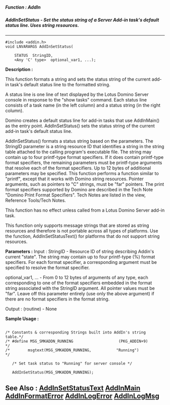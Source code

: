 ##### Function : AddIn
##### AddInSetStatus - Set the status string of a Server Add-in task's default status line. Uses string resources.
---
```
#include <addin.h>
void LNVARARGS AddInSetStatus(

	STATUS  StringID,
	<Any 'C' type>  optional_var1, ...);
```
**Description :**

This function formats a string and sets the status string of the current add-in 
task's default status line to the formatted string.

A status line is one line of text displayed by the Lotus Domino Server console 
in response to the "show tasks" command.  Each status line consists of a task 
name (in the left column) and a status string (in the right column).

Domino creates a default status line for add-in tasks that use AddInMain() as 
the entry point.  AddInSetStatus() sets the status string of the current add-in 
task's default status line.

AddInSetStatus() formats a status string based on the parameters. The StringID 
parameter is a string resource ID that identifies a string in the string table 
attached to the calling program's executable file.  The string may contain up 
to four printf-type format specifiers.  If it does contain printf-type format 
specifiers, the remaining parameters must be printf-type arguments that resolve 
each of the format specifiers.  Up to 12 bytes of additional parameters may be 
specified.  This function performs a function similar to "printf", except that 
it works with Domino string resources.  Pointer arguments, such as pointers to 
"C" strings, must be "far" pointers.  The print format specifiers supported by 
Domino are described in the Tech Note "Domino Print Format Specifiers".  Tech 
Notes are listed in the view, Reference Tools/Tech Notes.

This function has no effect unless called from a Lotus Domino Server add-in 
task. 

This function only supports message strings that are stored as string resources 
and therefore is not portable across all types of platforms.  Use the function, 
AddInSetStatusText() for platforms that do not support string resources.

**Parameters :**
Input :
StringID  -  Resource ID of string describing Addin's current "state".  The string may contain up to four printf-type (%) format specifiers.  For each format specifier, a corresponding argument must be specified to resolve the format specifier.

optional_var1, ...  -  From 0 to 12 bytes of arguments of any type, each corresponding to one of the format specifiers embedded in the format string associated with the StringID argument.  All pointer values must be "far".  Leave off this parameter entirely (use only the above argument) if there are no format specifiers in the format string.

Output :
(routine)  -  None



**Sample Usage :**
```

/* Constants & corresponding Strings built into AddIn's string table.*/
/* #define MSG_SMKADDN_RUNNING                    (PKG_ADDIN+9)      */
/*        msgtext(MSG_SMKADDN_RUNNING,           "Running")          */

   /* Set task status to "Running" for server console */

   AddInSetStatus(MSG_SMKADDN_RUNNING);

```
**See Also :**
[AddInSetStatusText](/domino-c-api-docs/reference/Func/AddInSetStatusText)
[AddInMain](/domino-c-api-docs/reference/Func/AddInMain)
[AddInFormatError](/domino-c-api-docs/reference/Func/AddInFormatError)
[AddInLogError](/domino-c-api-docs/reference/Func/AddInLogError)
[AddInLogMsg](/domino-c-api-docs/reference/Func/AddInLogMsg)
---
